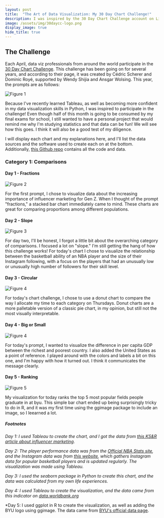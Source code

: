 ```yaml
---
layout: post
title:  "The Art of Data Visualization: My 30 Day Chart Challenge!"
description: I was inspired by the 30 Day Chart Challenge account on LinkedIn. Can I make a data visualization each day in April that I'm proud to show off?
image: /assets/img/30daycc-logo.png
display_image: true
hide_title: true
---
```


## The Challenge

Each April, data viz professionals from around the world participate in the [30 Day Chart Challenge](https://www.linkedin.com/company/30daychartchallenge/posts/?feedView=all). This challenge has been going on for several years, and according to their page, it was created by Cédric Scherer and Dominic Royé, supported by Wendy Shijia and Ansgar Wolsing. This year, the prompts are as follows:

![Figure 1](https://sofiadscribner.github.io/insights-unlocked-blog/assets/img/prompts.jpg)

Because I've recently learned Tableau, as well as becoming more confident in my data visualization skills in Python, I was inspired to participate in the challenge! Even though half of this month is going to be consumed by my final exams for school, I still wanted to have a personal project that would remind me why I'm studying statistics and that data can be fun! We will see how this goes. I think it will also be a good test of my diligence.

I will display each chart and my explanations here, and I'll list the data sources and the software used to create each on at the bottom. Additionally, [this Github repo](https://github.com/sofiadscribner/30-day-chart-challenge) contains all the code and data.

### Category 1: Comparisons

#### Day 1 - Fractions

![Figure 2](https://sofiadscribner.github.io/insights-unlocked-blog/assets/img/day-1.png)

For the first prompt, I chose to visualize data about the increasing importance of influencer marketing for Gen Z. When I thought of the prompt "fractions," a stacked bar chart immediately came to mind. These charts are great for comparing proportions among different populations.

#### Day 2 - Slope

![Figure 3](https://sofiadscribner.github.io/insights-unlocked-blog/assets/img/day-2.png)

For day two, I'll be honest, I forgot a little bit about the overarching category of comparisons. I focused a lot on "slope." I'm still getting the hang of how this challenge works! For today's chart I chose to visualize the relationship between the basketball ability of an NBA player and the size of their Instagram following, with a focus on the players that had an unusually low or unusually high number of followers for their skill level.

#### Day 3 - Circular

![Figure 4](https://sofiadscribner.github.io/insights-unlocked-blog/assets/img/donut.png)

For today's chart challenge, I chose to use a donut chart to compare the way I allocate my time to each category on Thursdays. Donut charts are a more palletable version of a classic pie chart, in my opinion, but still not the most visually interpretable.

#### Day 4 - Big or Small

![Figure 4](https://sofiadscribner.github.io/insights-unlocked-blog/assets/img/gdp.png)

For today's prompt, I wanted to visualize the difference in per capita GDP between the richest and poorest country. I also added the United States as a point of reference. I played around with the colors and labels a bit on this one, and I'm happy with how it turned out. I think it communicates the message clearly.

#### Day 5 - Ranking

![Figure 5](https://sofiadscribner.github.io/insights-unlocked-blog/assets/img/byu_plot.png)

My visualization for today ranks the top 5 most popular fields people graduate in at byu. This simple bar chart ended up being surprisingly tricky to do in R, and it was my first time using the ggimage package to include an image, so I leearned a lot.


##### Footnotes

*Day 1: I used Tableau to create the chart, and I got the data from [this KS&R article about influencer marketing](https://www.ksrinc.com/how-much-influence-influencers-have/).*

*Day 2: The player performance data was from the [Official NBA Stats site](https://www.nba.com/stats), and the Instagram data was from [this website](https://www.popularbasketballers.com/), which gathers Instagram data for popular basketball players and is updated regularly. The visualization was made using Tableau.*

*Day 3:  I used the seaborn package in Python to create this chart, and the data was calculated from my own life experiences.*

*Day 4: I used Tableau to create the visualization, and the data came from this indicator on [data.worldbank.org](https://data.worldbank.org/indicator/NY.GDP.PCAP.CD)*

*Day 5: I used ggplot in R to create the visualization, as well as adding the BYU logo using ggimage. The data came from [BYU's official data page](https://data.byu.edu/0000018f-0714-d406-a19f-c75e9aca0000/cds-2023-2024-pdf).